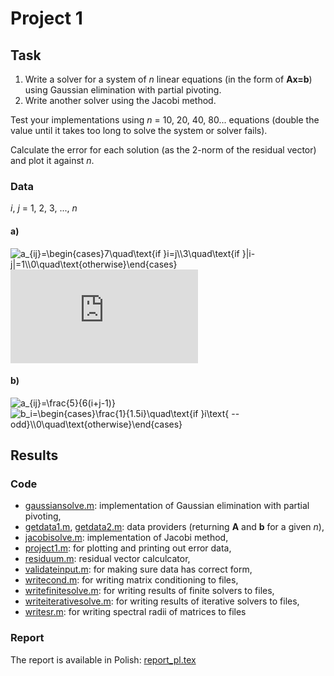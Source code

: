 # Project 1

## Task

1. Write a solver for a system of *n* linear equations (in the form of **Ax=b**) using Gaussian elimination with partial pivoting.
2. Write another solver using the Jacobi method.

Test your implementations using *n* = 10, 20, 40, 80... equations (double the value until it takes too long to solve the system or solver fails).

Calculate the error for each solution (as the 2-norm of the residual vector) and plot it against *n*.

### Data

*i*, *j* = 1, 2, 3, ..., *n*

#### a)
![`a_{ij}=\begin{cases}7\quad\text{if }i=j\\3\quad\text{if }|i-j|=1\\0\quad\text{otherwise}\end{cases}`](https://latex.codecogs.com/gif.latex?a_{ij}=\begin{cases}7\quad\text{if&space;}i=j\\\3\quad\text{if&space;}|i-j|=1\\\0\quad\text{otherwise}\end{cases})  
![`b_i=5+0.2i`](https://latex.codecogs.com/gif.latex?b_i=5+0.2i)

#### b)
![`a_{ij}=\frac{5}{6(i+j-1)}`](https://latex.codecogs.com/gif.latex?a_{ij}=\frac{5}{6(i+j-1)})  
![`b_i=\begin{cases}\frac{1}{1.5i}\quad\text{if }i\text{ -- odd}\\0\quad\text{otherwise}\end{cases}`](https://latex.codecogs.com/gif.latex?b_i=\begin{cases}\frac{1}{1.5i}\quad\text{if&space;}i\text{&space;--&space;odd}\\\0\quad\text{otherwise}\end{cases})

## Results

### Code
 - [gaussiansolve.m](gaussiansolve.m): implementation of Gaussian elimination with partial pivoting,
 - [getdata1.m](getdata1.m), [getdata2.m](getdata2.m): data providers (returning **A** and **b** for a given *n*),
 - [jacobisolve.m](jacobisolve.m): implementation of Jacobi method,
 - [project1.m](project1.m): for plotting and printing out error data,
 - [residuum.m](residuum.m): residual vector calculcator,
 - [validateinput.m](validateinput.m): for making sure data has correct form,
 - [writecond.m](writecond.m): for writing matrix conditioning to files,
 - [writefinitesolve.m](writefinitesolve.m): for writing results of finite solvers to files,
 - [writeiterativesolve.m](writeiterativesolve.m): for writing results of iterative solvers to files,
 - [writesr.m](writesr.m): for writing spectral radii of matrices to files

### Report
The report is available in Polish: [report_pl.tex](report_pl.tex)
